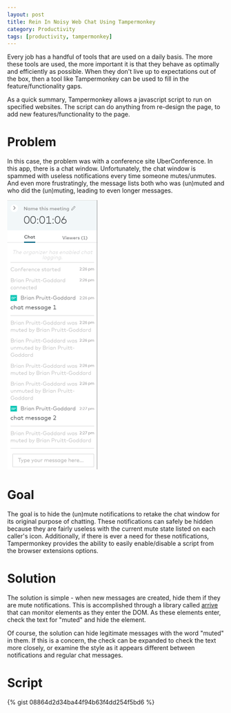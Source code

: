 ```yaml
---
layout: post
title: Rein In Noisy Web Chat Using Tampermonkey
category: Productivity
tags: [productivity, tampermonkey]
---
```


Every job has a handful of tools that are used on a daily basis. The more these tools are used, the more important it is that they behave as optimally and efficiently as possible. When they don't live up to expectations out of the box, then a tool like Tampermonkey can be used to fill in the feature/functionality gaps.

As a quick summary, Tampermonkey allows a javascript script to run on specified websites. The script can do anything from re-design the page, to add new features/functionality to the page.

# Problem

In this case, the problem was with a conference site UberConference. In this app, there is a chat window. Unfortunately, the chat window is spammed with useless notifications every time someone mutes/unmutes. And even more frustratingly, the message lists both who was (un)muted and who did the (un)muting, leading to even longer messages.

![Before Image](/assets/images/uberconference-before-tampermonkey.png)

# Goal

The goal is to hide the (un)mute notifications to retake the chat window for its original purpose of chatting. These notifications can safely be hidden because they are fairly useless with the current mute state listed on each caller's icon. Additionally, if there is ever a need for these notifications, Tampermonkey provides the ability to easily enable/disable a script from the browser extensions options.

# Solution

The solution is simple - when new messages are created, hide them if they are mute notifications. This is accomplished through a library called [arrive](https://github.com/uzairfarooq/arrive/) that can monitor elements as they enter the DOM. As these elements enter, check the text for "muted" and hide the element.

Of course, the solution can hide legitimate messages with the word "muted" in them. If this is a concern, the check can be expanded to check the text more closely, or examine the style as it appears different between notifications and regular chat messages.

# Script

{% gist 08864d2d34ba44f94b63f4dd254f5bd6 %}
